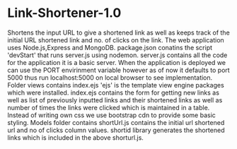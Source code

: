 # Link-Shortener-1.0
Shortens the input URL to give a shortened link as well as keeps track of the initial URL shortened link and no. of clicks on the link.
The web application uses Node.js,Express and MongoDB.
package.json conatins the script 'devStart' that runs server.js using nodemon.
server.js contains all the code for the application it is a basic server.
When the application is deployed we can use the PORT envirinment variable however as of now it defaults to port 5000 thus run localhost:5000 on local browser to see implementation.
Folder views contains index.ejs 'ejs' is the template view engine packages which were installed.
index.ejs contains the form for getting new links as well as list of previously inputted links and their shortened links as well as number of times the links were clicked which is maintained in a table.
Instead of writing own css we use bootstrap cdn to provide some basic styling.
Models folder contains shortUrl.js contains the initial url shortened url and no of clicks column values.
shortid library generates the shortened links which is included in the above shorturl.js.
